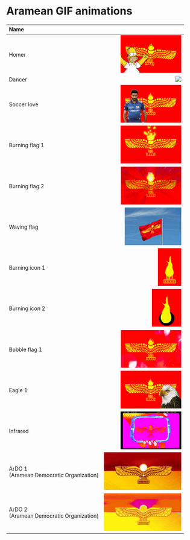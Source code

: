 # Aramean GIF animations

| Name |  |
| :-- | --: |
| Homer | <img src="aramean-homer.gif" height="100"> |
| Dancer | <img src="aramean-dancer.gif" height="100"> |
| Soccer love | <img src="aramean-soccer-love.gif" height="100"> |
| Burning flag 1 | <img src="aramean-burning-flag1.gif" height="100"> |
| Burning flag 2 | <img src="aramean-burning-flag2.gif" height="100"> |
| Waving flag | <img src="aramean-waving-flag.gif" height="100"> |
| Burning icon 1 | <img src="aramean-burning-icon1.gif" height="100"> |
| Burning icon 2 | <img src="aramean-burning-icon2.gif" height="100"> |
| Bubble flag 1 | <img src="aramean-bubble-flag1.gif" height="100"> |
| Eagle 1 | <img src="aramean-eagle1.gif" height="100"> |
| Infrared | <img src="aramean-infrared.gif" height="100"> |
| ArDO 1<br>(Aramean Democratic Organization) | <img src="aramean-ardo-democratic1.gif" height="100"> |
| ArDO 2<br>(Aramean Democratic Organization) | <img src="aramean-ardo-democratic2.gif" height="100"> |
